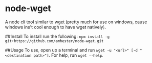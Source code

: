 # node-wget
A node cli tool similar to wget (pretty much for use on windows, cause windows ins't cool enough to have wget natively).

##Install
To install run the following: `npm install -g git+https://github.com/amhester/node-wget.git`

##Usage
To use, open up a terminal and run `wget -u "<url>" [-d "<destination path>"]`. For help, run `wget --help`.
